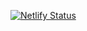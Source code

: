 [![Netlify Status](https://api.netlify.com/api/v1/badges/a57f1bb4-aa46-460e-92b6-a879cb4cd018/deploy-status)](https://app.netlify.com/sites/wenceslaorojas-tipapp/deploys)

